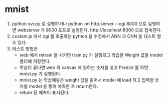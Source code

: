 # mnist

1. python svr.py 로 실행하거나
    python -m http.server --cgi 8000 으로 실행하면
    webserver 가 8000 포트로 실행된다.
    http://localhost:8000 으로 접속한다.
2. custom.js 에서 cgi 를 호출하는 python 을 수정해서 ANN 과 CNN 을 테스트 할 수 있다.
3. 테스트 방법은
    * web 에서 retrain 을 시키면 train.py 가 실행되고 학습한 Weight 값을 model 폴더에 저장한다.
    * 학습이 끝나면 web 의 canvas 에 원하는 숫자를 넣고 Predict 를 하면 mnist.py 가 실행된다.
    * mnist.py 는 학습해놓은 weight 값을 읽어서 model 에 load 하고 입력한 숫자를 model 을 통해 예측한 후 return한다.
    * return 된 예측이 표시된다.
